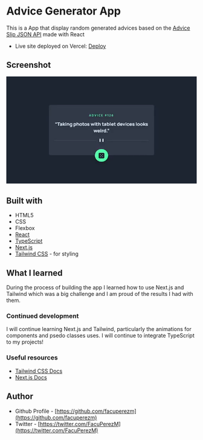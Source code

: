 # Advice Generator App
This is a App that display random generated advices based on the [Advice Slip JSON API](https://api.adviceslip.com/) made with React

- Live site deployed on Vercel: [Deploy](https://advice-generator-facundo.vercel.app/)

## Screenshot

![Advice Generator App](./screenshot/screen.gif)

## Built with

- HTML5
- CSS
- Flexbox
- [React](https://reactjs.org/)
- [TypeScript](https://www.typescriptlang.org/)
- [Next.js](https://nextjs.org/)
- [Tailwind CSS](thttps://tailwindcss.com/) - for styling

## What I learned

During the process of building the app I learned how to use Next.js and Tailwind which was a big challenge and I am proud of the results I had with them.

### Continued development

I will continue learning Next.js and Tailwind, particularly the animations for components and psedo classes uses. I will continue to integrate TypeScript to my projects!

### Useful resources

- [Tailwind CSS Docs](https://tailwindcss.com/docs/)
- [Next.js Docs](https://nextjs.org/docs)

## Author

- Github Profile - [https://github.com/facuperezm](https://github.com/facuperezm)
- Twitter - [https://twitter.com/FacuPerezM](https://twitter.com/FacuPerezM)
